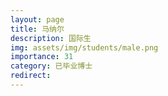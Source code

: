 ```yaml
---
layout: page
title: 马纳尔
description: 国际生
img: assets/img/students/male.png
importance: 31
category: 已毕业博士
redirect:
---
```

